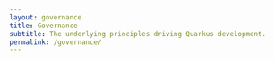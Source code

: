 ```yaml
---
layout: governance
title: Governance
subtitle: The underlying principles driving Quarkus development.
permalink: /governance/
---
```

